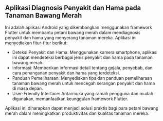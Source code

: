 ## Aplikasi Diagnosis Penyakit dan Hama pada Tanaman Bawang Merah

Ini adalah aplikasi Android yang dikembangkan menggunakan framework Flutter untuk membantu petani bawang merah dalam mendiagnosis penyakit dan hama yang menyerang tanaman mereka. Aplikasi ini menyediakan fitur-fitur berikut:

- Deteksi Penyakit dan Hama: Menggunakan kamera smartphone, aplikasi ini dapat mendeteksi berbagai jenis penyakit dan hama pada tanaman bawang merah.
- Informasi: Memberikan informasi detail tentang gejala, penyebab, dan cara penanganan penyakit dan hama yang terdeteksi.
- Panduan Pemeliharaan: Menyediakan tips dan panduan pemeliharaan tanaman bawang merah untuk mencegah serangan penyakit dan hama di masa depan.
- User-Friendly Interface: Antarmuka yang ramah pengguna dan mudah digunakan, memanfaatkan keunggulan framework Flutter.

Aplikasi ini diharapkan dapat menjadi solusi praktis bagi para petani bawang merah dalam meningkatkan produktivitas dan kualitas tanaman mereka.
